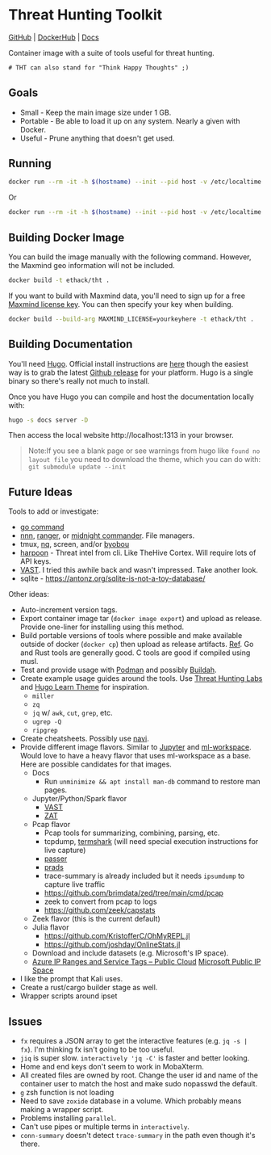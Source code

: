 # Threat Hunting Toolkit

[GitHub](https://github.com/ethack/tht) | [DockerHub](https://hub.docker.com/r/ethack/tht) | [Docs](https://ethack.github.io/tht/)

Container image with a suite of tools useful for threat hunting.

```diff
# THT can also stand for "Think Happy Thoughts" ;)
```

## Goals
- Small - Keep the main image size under 1 GB.
- Portable - Be able to load it up on any system. Nearly a given with Docker.
- Useful - Prune anything that doesn't get used. 

## Running

```bash
docker run --rm -it -h $(hostname) --init --pid host -v /etc/localtime:/etc/localtime -v /:/host -w "/host/$(pwd)" ethack/tht
```

Or

```bash
docker run --rm -it -h $(hostname) --init --pid host -v /etc/localtime:/etc/localtime -v /:/host -w "/host/$(pwd)" ghcr.io/ethack/tht
```

## Building Docker Image

You can build the image manually with the following command. However, the Maxmind geo information will not be included.

```bash
docker build -t ethack/tht .
```

If you want to build with Maxmind data, you'll need to sign up for a free [Maxmind license key](https://support.maxmind.com/account-faq/license-keys/where-do-i-find-my-license-key/). You can then specify your key when building.

```bash
docker build --build-arg MAXMIND_LICENSE=yourkeyhere -t ethack/tht .
```

## Building Documentation

You'll need [Hugo](https://gohugo.io/). Official install instructions are [here](https://gohugo.io/getting-started/installing) though the easiest way is to grab the latest [Github release](https://github.com/gohugoio/hugo/releases) for your platform. Hugo is a single binary so there's really not much to install.

Once you have Hugo you can compile and host the documentation locally with:

```bash
hugo -s docs server -D
```

Then access the local website http://localhost:1313 in your browser.

> Note:If you see a blank page or see warnings from hugo like `found no layout file` you need to download the theme, which you can do with:
> `git submodule update --init`

## Future Ideas

Tools to add or investigate:
- [go command](https://blog.patshead.com/2011/05/my-take-on-the-go-command.html)
- [nnn](https://github.com/jarun/nnn), [ranger](https://github.com/ranger/ranger), or [midnight commander](https://midnight-commander.org/). File managers.
- tmux, [nq](https://github.com/leahneukirchen/nq), screen, and/or [byobou](https://www.byobu.org/)
- [harpoon](https://github.com/Te-k/harpoon) - Threat intel from cli. Like TheHive Cortex. Will require lots of API keys.
- [VAST](https://github.com/tenzir/vast). I tried this awhile back and wasn't impressed. Take another look.
- sqlite - https://antonz.org/sqlite-is-not-a-toy-database/

Other ideas:
- Auto-increment version tags.
- Export container image tar (`docker image export`) and upload as release. Provide one-liner for installing using this method.
- Build portable versions of tools where possible and make available outside of docker (`docker cp`) then upload as release artifacts. [Ref](https://gist.github.com/ethack/6bd3a9551c02bbf8b404af0d2023114d). Go and Rust tools are generally good. C tools are good if compiled using musl.
- Test and provide usage with [Podman](https://podman.io/) and possibly [Buildah](https://buildah.io/).
- Create example usage guides around the tools. Use [Threat Hunting Labs](https://github.com/activecm/threat-hunting-labs/) and [Hugo Learn Theme](https://learn.netlify.app/en/) for inspiration.
    - `miller`
    - `zq`
    - `jq` w/ `awk`, `cut`, `grep`, etc.
    - `ugrep -Q`
    - `ripgrep`
- Create cheatsheets. Possibly use [navi](https://github.com/denisidoro/navi).
- Provide different image flavors. Similar to [Jupyter](https://jupyter-docker-stacks.readthedocs.io/en/latest/using/selecting.html) and [ml-workspace](https://github.com/ml-tooling/ml-workspace). Would love to have a heavy flavor that uses ml-workspace as a base. Here are possible candidates for that images.
    - Docs
        - Run `unminimize && apt install man-db` command to restore man pages.
    - Jupyter/Python/Spark flavor
        - [VAST](https://github.com/tenzir/vast)
        - [ZAT](https://github.com/SuperCowPowers/zat)
    - Pcap flavor
        - Pcap tools for summarizing, combining, parsing, etc.
        - tcpdump, [termshark](https://termshark.io/) (will need special execution instructions for live capture)
        - [passer](https://github.com/activecm/passer)
        - [prads](https://github.com/gamelinux/prads/)
        - trace-summary is already included but it needs `ipsumdump` to capture live traffic
        - https://github.com/brimdata/zed/tree/main/cmd/pcap
        - zeek to convert from pcap to logs
        - https://github.com/zeek/capstats
    - Zeek flavor (this is the current default)
    - Julia flavor
        - https://github.com/KristofferC/OhMyREPL.jl
        - https://github.com/joshday/OnlineStats.jl
    - Download and include datasets (e.g. Microsoft's IP space).
  - [Azure IP Ranges and Service Tags – Public Cloud](https://www.microsoft.com/en-us/download/details.aspx?id=56519)
[Microsoft Public IP Space](https://www.microsoft.com/en-us/download/details.aspx?id=53602)
- I like the prompt that Kali uses.
- Create a rust/cargo builder stage as well.
- Wrapper scripts around ipset

## Issues
- `fx` requires a JSON array to get the interactive features (e.g. `jq -s | fx`). I'm thinking fx isn't going to be too useful.
- `jiq` is super slow. `interactively 'jq -C'` is faster and better looking.
- Home and end keys don't seem to work in MobaXterm.
- All created files are owned by root. Change the user id and name of the container user to match the host and make sudo nopasswd the default.
- `g` zsh function is not loading
- Need to save `zoxide` database in a volume. Which probably means making a wrapper script.
- Problems installing `parallel`.
- Can't use pipes or multiple terms in `interactively`.
- `conn-summary` doesn't detect `trace-summary` in the path even though it's there.
